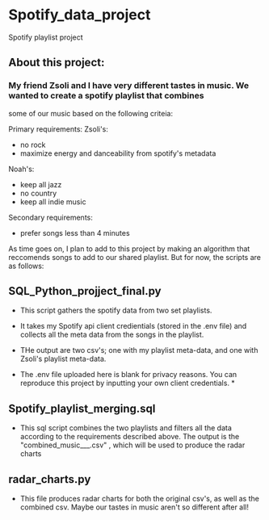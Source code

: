 # Spotify_data_project
 Spotify playlist project

## About this project:

### My friend Zsoli and I have very different tastes in music. We wanted to create a spotify playlist that combines
some of our music based on the following criteia:

Primary requirements:
Zsoli's:
- no rock
- maximize energy and danceability from spotify's metadata

Noah's: 
- keep all jazz
- no country
- keep all indie music

Secondary requirements:
- prefer songs less than 4 minutes

As time goes on, I plan to add to this project by making an algorithm that reccomends songs to add to our shared playlist. But for now, the scripts are as follows:

## SQL_Python_projject_final.py
- This script gathers the spotify data from two set playlists.
- It takes my Spotify api client credientials (stored in the .env file) and collects all the meta data from the songs in the playlist.
- THe output are two csv's; one with my playlist meta-data, and one with Zsoli's playlist meta-data.

- The .env file uploaded here is blank for privacy reasons. You can reproduce this project by inputting your own client credentials. *


## Spotify_playlist_merging.sql
- This sql script combines the two playlists and filters all the data according to the requirements described above. The output is the 
"combined_music___.csv" , which will be used to produce the radar charts

## radar_charts.py
- This file produces radar charts for both the original csv's, as well as the combined csv. Maybe our tastes in music aren't so different after all!





